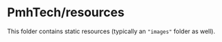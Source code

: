 # PmhTech/resources

This folder contains static resources (typically an `"images"` folder as well).
